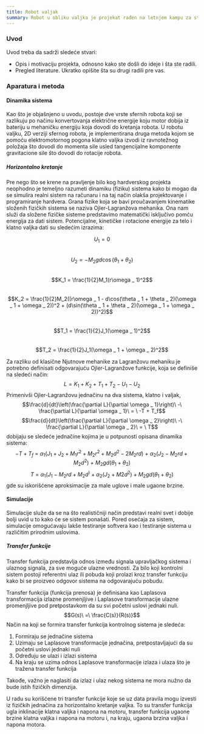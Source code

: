 ```yaml
---
title: Robot valjak
summary: Robot u obliku valjka je projekat rađen na letnjem kampu za stare polaznike 2022. godine od Nikole Ristanovića i Filipa Bajraktarija.
---
```



### Uvod

Uvod treba da sadrži sledeće stvari:

- Opis i motivaciju projekta, odnosno kako ste došli do ideje i šta ste radili.
- Pregled literature. Ukratko opišite šta su drugi radili pre vas.


### Aparatura i metoda

#### Dinamika sistema

Kao što je objašnjeno u uvodu, postoje dve vrste sfernih robota koji se razlikuju po načinu konvertovanja električne energije koju motor dobija iz bateriju u mehaničku energiju koja dovodi do kretanja robota. U robotu valjku, 2D verziji sfernog robota, je implementirana druga metoda kojom se pomoću elektromotornog pogona klatno valjka izvodi iz ravnotežnog položaja što dovodi do momenta sile usled tangencijalne komponente gravitacione sile što dovodi do rotacije robota. 

##### Horizontalno kretanje

Pre nego što se krene na pravljenje bilo kog hardverskog projekta neophodno je temeljno razumeti dinamiku (fiziku) sistema kako bi mogao da se simulira realni sistem na računaru i na taj način olakša projektovanje i programiranje hardvera. Grana fizike koja se bavi proučavanjem kinematike složenih fizičkih sistema se naziva Ojler-Lagranžova mehanika. Ona nam služi da složene fizičke sisteme predstavimo matematički isključivo pomću energija za dati sistem. Potencijalne, kinetičke i rotacione energije za telo i klatno valjka dati su sledećim izrazima:

$$U_1 = 0$$  
$$U_2 = -M_2gd\cos(\theta _ 1 + \theta _ 2)$$  
$$K_1 = \frac{1}{2}M_1(r\omega _ 1)^2$$  
$$K_2 = \frac{1}{2}M_2((r\omega _ 1 - d\cos(\theta _ 1 + \theta _ 2)(\omega _ 1 + \omega _ 2))^2 + (d\sin(\theta _ 1 + \theta _ 2)(\omega _ 1 + \omega _ 2))^2)$$  
$$T_1 = \frac{1}{2}J_1(\omega _ 1)^2$$  
$$T_2 = \frac{1}{2}J_1(\omega _ 1 + \omega _ 2)^2$$  

Za razliku od klasične Njutnove mehanike za Lagranžovu mehaniku je potrebno definisati odgovarajuću Ojler-Lagranžove funkcije, koja se definiše na sledeći način:
$$L = K_1 + K_2 + T_1 + T_2 - U_1 - U_2$$
Primenivši Ojler-Lagranžovu jednačinu na dva sistema, klatno i valjak,
$$\frac{d}{dt}\left(\frac{\partial L}{\partial \omega _ 1}\right)\ -\ \frac{\partial L}{\partial \omega _ 1}\ = \ -T + T_f$$
$$\frac{d}{dt}\left(\frac{\partial L}{\partial \omega _ 2}\right)\ -\ \frac{\partial L}{\partial \omega _ 2}\ = \ T$$
dobijaju se sledeće jednačine kojima je u potpunosti opisana dinamika sistema:
$$-T + T_f\ =\ \alpha_1(J_1 + J_2 + M_1r^2 + M_2r^2 + M_2d^2 - 2M_2rd)\ +\ \alpha_2(J_2 - M_2rd + M_2d^2)\ +\ M_2gd(\theta_1 + \theta_2)$$
$$T\ =\ \alpha_1(J_1 - M_2rd + M_2d^) + \alpha_2(J_2 + M2d^2) + M_2gd(\theta_1 + \theta_2)$$
gde su iskorišćene aproksimacije za male uglove i male ugaone brzine.

#### Simulacije

Simulacije služe da se na što realističniji način predstavi realni svet i dobije bolji uvid u to kako će se sistem ponašati. Pored osećaja za sistem, simulacije omogućavaju lakše testiranje softvera kao i testiranje sistema u različitim prirodnim uslovima.

##### Transfer funkcije

Transfer funkcija predstavlja odnos između signala upravljačkog sistema i ulaznog signala, za sve moguće ulazne vrednosti. Za bilo koji kontrolni sistem postoji referentni ulaz ili pobuda koji prolazi kroz transfer funkciju kako bi se proizveo odgovor sistema na odgovarajuću pobudu.

Transfer funkcija (funkcija prenosa) je definisana kao Laplasova transformacija izlazne promenjljive i Laplasove transformacije ulazne promenjljive pod pretpostavkom da su svi početni uslovi jednaki nuli.
$$G(s)\ =\ \frac{C(s)}{R(s)}$$
Način na koji se formira transfer funkcija kontrolnog sistema je sledeća:
1. Formiraju se jednačine sistema
2. Uzimaju se Laplasove transformacije jednačina, pretpostavljajući da su početni uslovi jednaki nuli
3. Određuju se ulazi i izlazi sistema
4. Na kraju se uzima odnos Laplasove transformacije izlaza i ulaza što je tražena transfer funkcija

Takođe, važno je naglasiti da izlaz i ulaz nekog sistema ne mora nužno da bude istih fizičkih dimenzija.

U radu su korišćene tri transfer funkcije koje se uz data pravila mogu izvesti iz fizičkih jednačina za horizontalno kretanje valjka. To su transfer funkcija ugla inklinacije klatna valjka i napona na motoru, transfer funkcija ugaone brzine klatna valjka i napona na motoru i, na kraju, ugaona brzina valjka i napona motora.